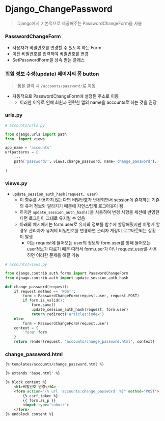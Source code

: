 # Django_ChangePassword

> Django에서 기본적으로 제공해주는 PasswordChangeForm을 사용
> 

### PasswordChangeForm

- 사용자가 비밀번호를 변경할 수 있도록 하는 Form
- 이전 비밀번호를 입력하여 비밀번호를 변경
- SetPasswordForm을 상속 받는 클래스

### 회원 정보 수정(update) 페이지의 폼 button

> 폼을 클릭 시 `/accounts/password/`로 이동
> 
- 자동적으로 PasswordChangeForm에 설정된 주소로 이동
    - 이러한 이유로 인해 회원과 관련한 앱의 name을 accounts로 하는 것을 권장

### urls.py

```python
# accounts/urls.py

from django.urls import path
from. import views

app_name = 'accounts'
urlpatterns = [
    ...
    path('password/', views.change_password, name='change_password'),
    ...
]
```

### views.py

- `update_session_auth_hash(request, user)`
    - 이 함수를 사용하지 않는다면 비밀번호가 변경되면서 session에 존재하는 기존의 유저 정보와 달라지기 때문에 자연스럽게 로그아웃이 됨
    - 하지만 `update_session_auth_hash()`을 사용하여 변경 사항을 세션에 반영한다면 로그인이 그대로 유지될 수 있음
    - 아래의 예시에서는 form.user로 유저의 정보를 함수에 할당해줬지만 이렇게 할 경우 관리자가 유저의 비밀번호를 변경하면 관리자 계정이 로그아웃되는 상황이 발생
        - 이는 request에 들어오는 user의 정보와 form.user를 통해 들어오는 user정보가 다르기 때문 따라서 form.user가 아닌 request.user를 사용하면 이러한 문제를 해결 가능

```python
# accounts/views.py

from django.contrib.auth.forms import PasswordChangeForm
from djnago.contrib.auth import update_session_auth_hash

def change_password(request):
    if request.method == 'POST':
        form = PasswordChangeForm(request.user, request.POST)
        if form.is_valid():
            form.save()
            update_session_auth_hash(request, form.user) 
            return redirect('articles:index')
    else:
        form = PasswordChangeForm(request.user)
    context = {
        'form':form
    }
    return render(request, 'accounts/change_password.html', context)
```

### change_password.html

```html
{% templates/accounts/change_password.html %}

{% extends 'base.html' %}

{% block content %}
    <h1>비밀번호 변경</h1>
    <form action="{% url 'accounts:change_password' %}" method="POST">
        {% csrf_token %}
        {{ form.as_p }}
        <input type="submit">
    </form>
{% endblock content %}
```